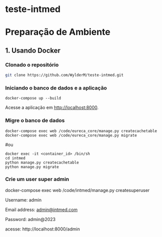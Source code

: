 # teste-intmed

# Preparação de Ambiente

## 1. Usando Docker

### Clonado o repositório
``` bash
git clone https://github.com/WylderM/teste-intmed.git
```

### Iniciando o banco de dados e a aplicação
``` bash/cmd
docker-compose up --build
```

Acesse a aplicação em [http://localhost:8000](http://localhost:8000).

### Migre o banco de dados
``` 
docker-compose exec web /code/eureca_core/manage.py createcachetable
docker-compose exec web /code/eureca_core/manage.py migrate
```
#ou

```
docker exec -it <container_id> /bin/sh
cd intmed
python manage.py createcachetable
python manage.py migrate
```

### Crie um user super admin

docker-compose exec web /code/intmed/manage.py createsuperuser

Username: admin

Email address: admin@intmed.com

Password: admin@2023

acesse: http://localhost:8000/admin
